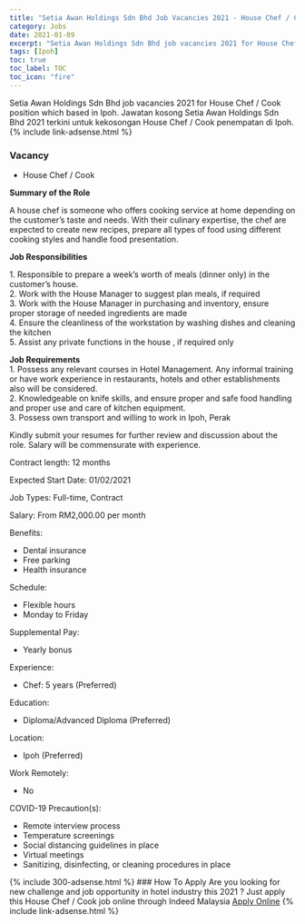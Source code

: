 ```yaml
---
title: "Setia Awan Holdings Sdn Bhd Job Vacancies 2021 - House Chef / Cook" 
category: Jobs 
date: 2021-01-09 
excerpt: "Setia Awan Holdings Sdn Bhd job vacancies 2021 for House Chef / Cook position which based in Ipoh. Jawatan kosong Setia Awan Holdings Sdn Bhd 2021 terkini untuk kekosongan House Chef / Cook penempatan di Ipoh" 
tags: [Ipoh] 
toc: true 
toc_label: TOC 
toc_icon: "fire" 
--- 
```


Setia Awan Holdings Sdn Bhd job vacancies 2021 for House Chef / Cook position which based in Ipoh. Jawatan kosong Setia Awan Holdings Sdn Bhd 2021 terkini untuk kekosongan House Chef / Cook penempatan di Ipoh. 
{% include link-adsense.html %} 
### Vacancy 
- House Chef / Cook 
<div><p><b>Summary of the Role</b></p><p>A house chef is someone who offers cooking service at home depending on the customer&#8217;s taste and needs. With their culinary expertise, the chef are expected to create new recipes, prepare all types of food using different cooking styles and handle food presentation.</p><p><b>Job Responsibilities</b></p><p>1. Responsible to prepare a week&#8217;s worth of meals (dinner only) in the customer&#8217;s house.<br>2. Work with the House Manager to suggest plan meals, if required<br>3. Work with the House Manager in purchasing and inventory, ensure proper storage of needed ingredients are made<br>4. Ensure the cleanliness of the workstation by washing dishes and cleaning the kitchen<br>5. Assist any private functions in the house , if required only</p><p><b>Job Requirements</b><br>1. Possess any relevant courses in Hotel Management. Any informal training or have work experience in restaurants, hotels and other establishments also will be considered.<br>2. Knowledgeable on knife skills, and ensure proper and safe food handling and proper use and care of kitchen equipment.<br>3. Possess own transport and willing to work in Ipoh, Perak</p><p>Kindly submit your resumes for further review and discussion about the role. Salary will be commensurate with experience.</p><p>Contract length: 12 months</p><p>Expected Start Date: 01/02/2021</p><p>Job Types: Full-time, Contract</p><p>Salary: From RM2,000.00 per month</p><p>Benefits:</p><ul><li>Dental insurance</li><li>Free parking</li><li>Health insurance</li></ul><p>Schedule:</p><ul><li>Flexible hours</li><li>Monday to Friday</li></ul><p>Supplemental Pay:</p><ul><li>Yearly bonus</li></ul><p>Experience:</p><ul><li>Chef: 5 years (Preferred)</li></ul><p>Education:</p><ul><li>Diploma/Advanced Diploma (Preferred)</li></ul><p>Location:</p><ul><li>Ipoh (Preferred)</li></ul><p>Work Remotely:</p><ul><li>No</li></ul><p>COVID-19 Precaution(s):</p><ul><li>Remote interview process</li><li>Temperature screenings</li><li>Social distancing guidelines in place</li><li>Virtual meetings</li><li>Sanitizing, disinfecting, or cleaning procedures in place</li></ul></div> 
{% include 300-adsense.html %} 
### How To Apply 
Are you looking for new challenge and job opportunity in hotel industry this 2021 ?
Just apply this House Chef / Cook job online through Indeed Malaysia 
<a href="https://malaysia.indeed.com/viewjob?jk=def29dd386656d0c" class="btn btn--info" target="_blank" rel="nofollow noopenner">Apply Online</a> 
{% include link-adsense.html %} 